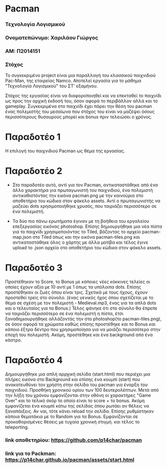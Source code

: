 # Pacman

### Τεχνολογία Λογισμικού
### Ονοματεπώνυμο: Χαριλάου Γιώργος
### ΑΜ: Π2014151

### Στόχος

Το συγκεκριμένο project είναι μια παραλλαγή του κλασσικού παιχνιδιού Pac-Man, της εταιρείας Namco. Αποτελεί εργασία για το μάθημα "Τεχνολογία Λογισμικού" του ΣΤ' εξαμήνου.

Στόχος της εργασίας είναι να διαφοροποιηθεί και να επεκταθεί το παιχνίδι ως προς την αρχική έκδοσή του, όσον αφορά το περιβάλλον αλλά και το gameplay. Συγκεκριμένα στο παιχνίδι έχει πάρει την θέση του pacman ένας πολεμιστής του μεσαίωνα που στόχος του είναι να μαζέψει όσους περισσότερους θυσαυρούς μπορεί και bonus πριν τελειώσει ο χρόνος. 


# Παραδοτέο 1

Η επιλογή του παιχνιδιού Pacman ως θέμα της εργασίας.

# Παραδοτέο 2

- Στο παραδοτέο αυτό, αντί για τον Pacman, αντικαταστάθηκε από ένα άλλο χαρακτήρα για πρωταγωνιστή του παιχνιδιού, ένα πολεμιστή αντικαθιστόντας την εικόνα pacman.png με την καινούρια στο αποθετήριο του κώδικα στον φάκελο assets.
Αντί ο πρωταγωνιστής να μαζεύει dots xρησιμοποιήθηκε χρυσός, που ταιριάζει περισσότερο σε ένα πολεμιστή.

- Τα δύο πιο πάνω ερωτήματα έγιναν με τη βοήθεια του εργαλείου επεξεργασίας εικόνας photoshop.
Επίσης δημιουργήθηκε μια νέα πίστα για το παιχνίδι χρησιμοποιόντας το Tiled, βάζοντας το αρχείο pacman-map.json στο Tiled όπως και την εικόνα pacman-tiles.png και αντικαταστάθηκε όλος ο χάρτης με άλλα μοτίβα και τέλος έγινε upload το .json αρχείο στο αποθετήριο του κώδικα στον φάκελο assets.

# Παραδοτέο 3

Προστέθηκαν το Score, το Bonus με κάποιες νέες κόκκινες τελείες οι οποίες έχουν αξία με 10 αντί με 1 όπως τα υπόλοιπα dots. Επίσης προστέθηκαν οι ζωές όπου είναι τρις.
Σχετικά με τους ήχους, έχουν προστεθεί τρείς στο σύνολο. (ένας γενικός ήχος όπου σχετίζεται με το θέμα σε σχέση με τον πολεμιστή - Medieval.mp3, ένας για τα απλά dots και ο τελευταίος για τα Bonus.)
Τέλος φάνηκε ότι στο σύνολο θα έπρεπε να ταιριάζει περισσότερο σε ένα πολεμιστή η πίστα, έτσι  ξαναδημιουργήθηκε αλλάζοντάς την στο photoshop(το pacman-tiles.png), σε όσον αφορά τα χρώματα καθώς επίσης προστέθηκε και το Bonus και κάποιο έξτρα δέντρο που χρησιμοποίησα για να μοιάζει περισσότερο στην εποχή του πολεμιστή. 
Ακόμη, προστέθηκε και ένα background από ένα κάστρο.

# Παραδοτέο 4

Δημιουργήθηκε μια απλή αρρχική σελίδα (start.html) που περιέχει μια πλήρες εικόνα στο Background και επίσης ένα κουμπί (start) που ανακατευθύνει τον χρήστη στην σελίδα του pacman για έναρξη του παιχνιδιού.
Προσθήκη χρονικού ορίου των 100 δευτερολέπτων. Μετά από την λήξη του χρόνου εμφανίζονται στην οθόνη οι χαρακτήρες "Game Over" και το τελικό σκόρ το οποίο είναι το score + το bonus. Ακόμη εμφανίζεται ένα κουμπί κάτω της σελίδας όπου ρωτάει αν θέλεις να ξαναπάιξεις. Αν ναι, τότε κάνει reload την σελίδα.
Επίσης ρυθμίστηκαν κάποια θεματάκια με το Random για τα Bonus. Εμφανίζονται σε προκαθορισμένες θέσεις με τυχαία χρονική στιγμή.
και τέλος το teleporting.


### link αποθετηρίου: https://github.com/p14char/pacman

### link για το Packman: https://p14char.github.io/pacman/assets/start.html
